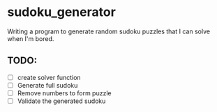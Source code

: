 # sudoku_generator
Writing a program to generate random sudoku puzzles that I can solve when I'm bored.
<br>

## TODO:
-[ ] create solver function
-[ ] Generate full sudoku
-[ ] Remove numbers to form puzzle
-[ ] Validate the generated sudoku
